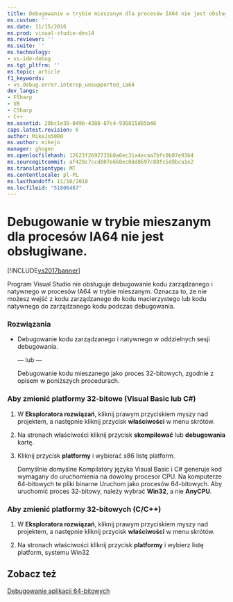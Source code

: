 ```yaml
---
title: Debugowanie w trybie mieszanym dla procesów IA64 nie jest obsługiwane. | Microsoft Docs
ms.custom: ''
ms.date: 11/15/2016
ms.prod: visual-studio-dev14
ms.reviewer: ''
ms.suite: ''
ms.technology:
- vs-ide-debug
ms.tgt_pltfrm: ''
ms.topic: article
f1_keywords:
- vs.debug.error.interop_unsupported_ia64
dev_langs:
- FSharp
- VB
- CSharp
- C++
ms.assetid: 20bc1e38-049b-4388-87c4-936815d85b46
caps.latest.revision: 6
author: MikeJo5000
ms.author: mikejo
manager: ghogen
ms.openlocfilehash: 12623f2692735b8a6ec31a4ecaa7bfc0b07e9364
ms.sourcegitcommit: af428c7ccd007e668ec0dd8697c88fc5d8bca1e2
ms.translationtype: MT
ms.contentlocale: pl-PL
ms.lasthandoff: 11/16/2018
ms.locfileid: "51806467"
---
```

# <a name="mixed-mode-debugging-for-ia64-processes-is-unsupported"></a>Debugowanie w trybie mieszanym dla procesów IA64 nie jest obsługiwane.
[!INCLUDE[vs2017banner](../includes/vs2017banner.md)]

Program Visual Studio nie obsługuje debugowanie kodu zarządzanego i natywnego w procesów IA64 w trybie mieszanym. Oznacza to, że nie możesz wejść z kodu zarządzanego do kodu macierzystego lub kodu natywnego do zarządzanego kodu podczas debugowania.  
  
### <a name="workarounds"></a>Rozwiązania  
  
-   Debugowanie kodu zarządzanego i natywnego w oddzielnych sesji debugowania.  
  
     — lub —  
  
     Debugowanie kodu mieszanego jako proces 32-bitowych, zgodnie z opisem w poniższych procedurach.  
  
### <a name="to-change-the-platform-to-32-bit-visual-basic-or-c"></a>Aby zmienić platformy 32-bitowe (Visual Basic lub C#)  
  
1.  W **Eksploratora rozwiązań**, kliknij prawym przyciskiem myszy nad projektem, a następnie kliknij przycisk **właściwości** w menu skrótów.  
  
2.  Na stronach właściwości kliknij przycisk **skompilować** lub **debugowania** kartę.  
  
3.  Kliknij przycisk **platformy** i wybierać x86 listę platform.  
  
     Domyślnie domyślne Kompilatory języka Visual Basic i C# generuje kod wymagany do uruchomienia na dowolny procesor CPU. Na komputerze 64-bitowych te pliki binarne Uruchom jako procesów 64-bitowych. Aby uruchomić proces 32-bitowy, należy wybrać **Win32**, a nie **AnyCPU**.  
  
### <a name="to-change-the-platform-to-32-bit-cc"></a>Aby zmienić platformy 32-bitowych (C/C++)  
  
1.  W **Eksploratora rozwiązań**, kliknij prawym przyciskiem myszy nad projektem, a następnie kliknij przycisk **właściwości** w menu skrótów.  
  
2.  Na stronach właściwości kliknij przycisk **platformy** i wybierz listę platform, systemu Win32  
  
## <a name="see-also"></a>Zobacz też  
 [Debugowanie aplikacji 64-bitowych](../debugger/debug-64-bit-applications.md)



